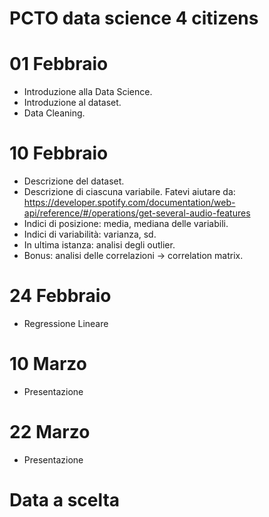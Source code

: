 # PCTO data science 4 citizens
# 01 Febbraio
- Introduzione alla Data Science.
- Introduzione al dataset.
- Data Cleaning.
# 10 Febbraio
- Descrizione del dataset.
- Descrizione di ciascuna variabile. Fatevi aiutare da: https://developer.spotify.com/documentation/web-api/reference/#/operations/get-several-audio-features
- Indici di posizione: media, mediana delle variabili.  
- Indici di variabilità: varianza, sd.
- In ultima istanza: analisi degli outlier.
- Bonus: analisi delle correlazioni -> correlation matrix.

# 24 Febbraio 
- Regressione Lineare

# 10 Marzo
- Presentazione

# 22 Marzo
- Presentazione

# Data a scelta

